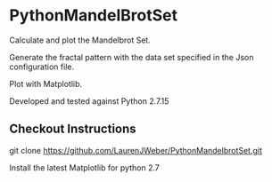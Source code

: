 # PythonMandelBrotSet

Calculate and plot the Mandelbrot Set.

Generate the fractal pattern with the data set  specified in the Json configuration file.

Plot with Matplotlib.

Developed and tested against Python 2.7.15

## Checkout Instructions
git clone https://github.com/LaurenJWeber/PythonMandelbrotSet.git

Install the latest Matplotlib for python 2.7
